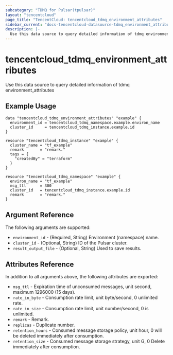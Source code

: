 ```yaml
---
subcategory: "TDMQ for Pulsar(tpulsar)"
layout: "tencentcloud"
page_title: "TencentCloud: tencentcloud_tdmq_environment_attributes"
sidebar_current: "docs-tencentcloud-datasource-tdmq_environment_attributes"
description: |-
  Use this data source to query detailed information of tdmq environment_attributes
---
```


# tencentcloud_tdmq_environment_attributes

Use this data source to query detailed information of tdmq environment_attributes

## Example Usage

```hcl
data "tencentcloud_tdmq_environment_attributes" "example" {
  environment_id = tencentcloud_tdmq_namespace.example.environ_name
  cluster_id     = tencentcloud_tdmq_instance.example.id
}

resource "tencentcloud_tdmq_instance" "example" {
  cluster_name = "tf_example"
  remark       = "remark."
  tags = {
    "createdBy" = "terraform"
  }
}

resource "tencentcloud_tdmq_namespace" "example" {
  environ_name = "tf_example"
  msg_ttl      = 300
  cluster_id   = tencentcloud_tdmq_instance.example.id
  remark       = "remark."
}
```

## Argument Reference

The following arguments are supported:

* `environment_id` - (Required, String) Environment (namespace) name.
* `cluster_id` - (Optional, String) ID of the Pulsar cluster.
* `result_output_file` - (Optional, String) Used to save results.

## Attributes Reference

In addition to all arguments above, the following attributes are exported:

* `msg_ttl` - Expiration time of unconsumed messages, unit second, maximum 1296000 (15 days).
* `rate_in_byte` - Consumption rate limit, unit byte/second, 0 unlimited rate.
* `rate_in_size` - Consumption rate limit, unit number/second, 0 is unlimited.
* `remark` - Remark.
* `replicas` - Duplicate number.
* `retention_hours` - Consumed message storage policy, unit hour, 0 will be deleted immediately after consumption.
* `retention_size` - Consumed message storage strategy, unit G, 0 Delete immediately after consumption.



